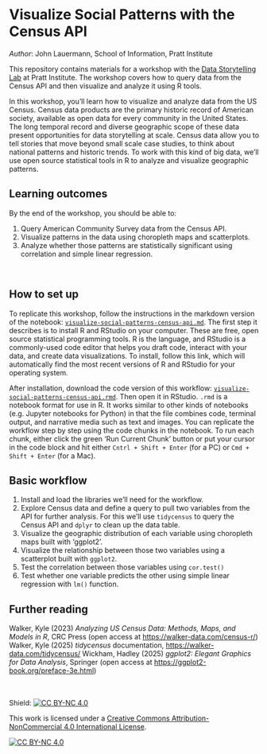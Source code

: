 # Visualize Social Patterns with the Census API

_Author_: John Lauermann, School of Information, Pratt Institute


This repository contains materials for a workshop with the [Data Storytelling Lab](https://github.com/DataStorytellingLab) at Pratt Institute. The workshop covers how to query data from the Census API and then visualize and analyze it using R tools. 

In this workshop, you’ll learn how to visualize and analyze data from the US Census. Census data products are the primary historic record of American society, available as open data for every community in the United States. The long temporal record and diverse geographic scope of these data present opportunities for data storytelling at scale. Census data allow you to tell stories that move beyond small scale case studies, to think about national patterns and historic trends. 
To work with this kind of big data, we’ll use open source statistical tools in R to analyze and visualize geographic patterns. 
<br>

## Learning outcomes
By the end of the workshop, you should be able to: 
1)	Query American Community Survey data from the Census API. 
2)	Visualize patterns in the data using choropleth maps and scatterplots.
3)	Analyze whether those patterns are statistically significant using correlation and simple linear regression. 
<br>

## How to set up
To replicate this workshop, follow the instructions in the markdown version of the notebook: [`visualize-social-patterns-census-api.md`](visualize-social-patterns-census-api.md). The first step it describes is to install R and RStudio on your computer. These are free, open source statistical programming tools. R is the language, and RStudio is a commonly-used code editor that helps you draft code, interact with your data, and create data visualizations. To install, follow this link, which will automatically find the most recent versions of R and RStudio for your operating system. 

After installation, download the code version of this workflow: [`visualize-social-patterns-census-api.rmd`](visualize-social-patterns-census-api.Rmd). Then open it in RStudio. `.rmd` is a notebook format for use in R. It works similar to other kinds of notebooks (e.g. Jupyter notebooks for Python) in that the file combines code, terminal output, and narrative media such as text and images. You can replicate the workflow step by step using the code chunks in the notebook. To run each chunk, either click the green ‘Run Current Chunk’ button or put your cursor in the code block and hit either `Cntrl + Shift + Enter` (for a PC) or `Cmd + Shift + Enter` (for a Mac). 
<br>

## Basic workflow
1)	Install and load the libraries we’ll need for the workflow. 
2)	Explore Census data and define a query to pull two variables from the API for further analysis. For this we’ll use `tidycensus` to query the Census API and `dplyr` to clean up the data table.
3)	Visualize the geographic distribution of each variable using choropleth maps built with ‘ggplot2’.
4)	Visualize the relationship between those two variables using a scatterplot built with `ggplot2`. 
5)	Test the correlation between those variables using `cor.test()`
6)	Test whether one variable predicts the other using simple linear regression with `lm()` function. 

## Further reading
Walker, Kyle (2023) _Analyzing US Census Data: Methods, Maps, and Models in R_, CRC Press (open access at https://walker-data.com/census-r/)
Walker, Kyle (2025) _tidycensus_ documentation, https://walker-data.com/tidycensus/
Wickham, Hadley (2025) _ggplot2: Elegant Graphics for Data Analysis_, Springer (open access at https://ggplot2-book.org/preface-3e.html)
<br>
<br>
<br>

Shield: [![CC BY-NC 4.0][cc-by-nc-shield]][cc-by-nc]

This work is licensed under a
[Creative Commons Attribution-NonCommercial 4.0 International License][cc-by-nc].

[![CC BY-NC 4.0][cc-by-nc-image]][cc-by-nc]

[cc-by-nc]: https://creativecommons.org/licenses/by-nc/4.0/
[cc-by-nc-image]: https://licensebuttons.net/l/by-nc/4.0/88x31.png
[cc-by-nc-shield]: https://img.shields.io/badge/License-CC%20BY--NC%204.0-lightgrey.svg
